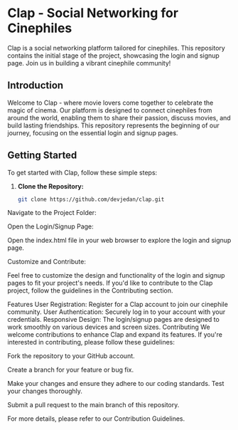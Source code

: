 # Clap - Social Networking for Cinephiles


Clap is a social networking platform tailored for cinephiles. This repository contains the initial stage of the project, showcasing the login and signup page. Join us in building a vibrant cinephile community!


## Introduction

Welcome to Clap - where movie lovers come together to celebrate the magic of cinema. Our platform is designed to connect cinephiles from around the world, enabling them to share their passion, discuss movies, and build lasting friendships. This repository represents the beginning of our journey, focusing on the essential login and signup pages.


## Getting Started

To get started with Clap, follow these simple steps:

1. **Clone the Repository:**

   ```bash
   git clone https://github.com/devjedan/clap.git

Navigate to the Project Folder:

Open the Login/Signup Page:

Open the index.html file in your web browser to explore the login and signup page.

Customize and Contribute:

Feel free to customize the design and functionality of the login and signup pages to fit your project's needs. If you'd like to contribute to the Clap project, follow the guidelines in the Contributing section.

Features
User Registration: Register for a Clap account to join our cinephile community.
User Authentication: Securely log in to your account with your credentials.
Responsive Design: The login/signup pages are designed to work smoothly on various devices and screen sizes.
Contributing
We welcome contributions to enhance Clap and expand its features. If you're interested in contributing, please follow these guidelines:

Fork the repository to your GitHub account.

Create a branch for your feature or bug fix.

Make your changes and ensure they adhere to our coding standards.
Test your changes thoroughly.

Submit a pull request to the main branch of this repository.

For more details, please refer to our Contribution Guidelines.

